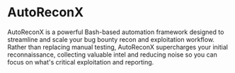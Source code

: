 # AutoReconX
AutoReconX is a powerful Bash-based automation framework designed to streamline and scale your bug bounty recon and exploitation workflow. Rather than replacing manual testing, AutoReconX supercharges your initial reconnaissance, collecting valuable intel and reducing noise so you can focus on what's critical  exploitation and reporting.
